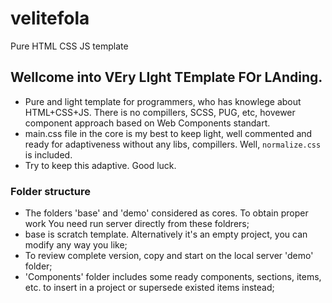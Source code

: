 # velitefola
 Pure HTML CSS JS template

## Wellcome into **VE**ry **LI**ght **TE**mplate **FO**r **LA**nding.

* Pure and light template for programmers, who has knowlege about HTML+CSS+JS. There is no compillers, SCSS, PUG, etc, hovewer component approach based on Web Components standart.
* main.css file in the core is my best to keep light, well commented and ready for adaptiveness without any libs, compillers. Well, `normalize.css` is included.
* Try to keep this adaptive. 
Good luck. 

### Folder structure

* The folders 'base' and 'demo' considered as cores. To obtain proper work You need run server directly from these foldrers; 
* base is scratch template. Alternatively it's an empty project, you can modify any way you like; 
* To review complete version, copy and start on the local server 'demo' folder;
* 'Components' folder includes some ready components, sections, items, etc. to insert in a project or supersede existed items instead;
